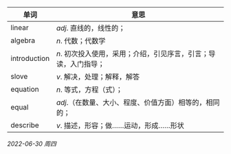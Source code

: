 | 单词 | 意思 |
|---|---|
|linear|$adj.$ 直线的，线性的；
|algebra|$n.$ 代数；代数学
|introduction|$n.$ 初次投入使用，采用；介绍，引见序言，引言；导读，入门指导；
|slove | $v.$ 解决，处理；解释，解答
| equation| $n.$ 等式，方程（式）；
|equal|$adj.$（在数量、大小、程度、价值方面）相等的，相同的；
|describe|$v.$ 描述，形容；做……运动，形成……形状
















*2022-06-30 周四*